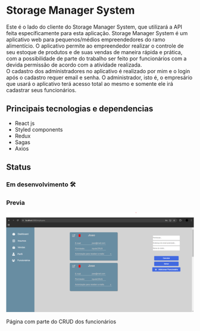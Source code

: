 # Storage Manager System
Este é o lado do cliente do Storage Manager System, que utilizará a API feita específicamente para esta aplicação.
Storage Manager System é um aplicativo web para pequenos/médios empreendedores do ramo alimentício. O aplicativo permite ao empreendedor realizar o controle de seu estoque de produtos e de suas vendas de maneira rápida e prática, com a possibilidade de parte do trabalho ser feito por funcionários com a devida permissão de acordo com a atividade realizada. <br>
O cadastro dos administradores no aplicativo é realizado por mim e o login após o cadastro requer email e senha. O administrador, isto é, o empresário que usará o aplicativo terá acesso total ao mesmo e somente ele irá cadastrar seus funcionários.

## Principais tecnologias e dependencias
- React js
- Styled components
- Redux
- Sagas
- Axios

## Status
### Em desenvolvimento 🛠️

### Previa

<img src="https://github.com/LucasNasc3000/cer-client-side/blob/master/images/previa.png" width=820 heigth=820/>
<p font=12>Página com parte do CRUD dos funcionários</p>
<br><br>
